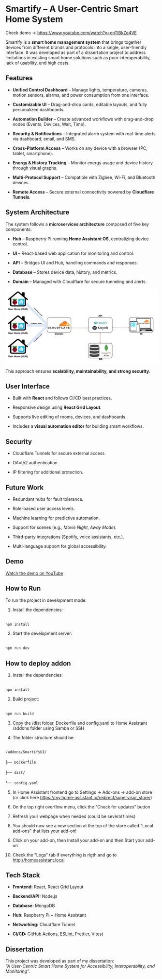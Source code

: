 
# Smartify – A User-Centric Smart Home System

Check demo -> https://www.youtube.com/watch?v=cpTlBkZe4VE

Smartify is a **smart home management system** that brings together devices from different brands and protocols into a single, user-friendly interface. It was developed as part of a dissertation project to address limitations in existing smart home solutions such as poor interoperability, lack of usability, and high costs.

##  Features

-   **Unified Control Dashboard** – Manage lights, temperature, cameras, motion sensors, alarms, and power consumption from one interface.
    
-   **Customizable UI** – Drag-and-drop cards, editable layouts, and fully personalized dashboards.
    
-   **Automation Builder** – Create advanced workflows with drag-and-drop nodes (Events, Devices, Wait, Time).
    
-   **Security & Notifications** – Integrated alarm system with real-time alerts via dashboard, email, and SMS.
    
-   **Cross-Platform Access** – Works on any device with a browser (PC, tablet, smartphone).
    
-   **Energy & History Tracking** – Monitor energy usage and device history through visual graphs.
    
-   **Multi-Protocol Support** – Compatible with Zigbee, Wi-Fi, and Bluetooth devices.
    
-   **Remote Access** – Secure external connectivity powered by **Cloudflare Tunnels**.
    

##  System Architecture

The system follows a **microservices architecture** composed of five key components:

-   **Hub** – Raspberry Pi running **Home Assistant OS**, centralizing device control.
    
-   **UI** – React-based web application for monitoring and control.
    
-   **API** – Bridges UI and Hub, handling commands and responses.
    
-   **Database** – Stores device data, history, and metrics.
    
-   **Domain** – Managed with Cloudflare for secure tunneling and alerts.
    

![Alt text](img/architecture.png)

This approach ensures **scalability, maintainability, and strong security**.

##  User Interface

-   Built with **React** and follows CI/CD best practices.
    
-   Responsive design using **React Grid Layout**.
    
-   Supports live editing of rooms, devices, and dashboards.
    
-   Includes a **visual automation editor** for building smart workflows.
    

##  Security

-   Cloudflare Tunnels for secure external access.
    
-   OAuth2 authentication.
    
-   IP filtering for additional protection.
    

##  Future Work

-   Redundant hubs for fault tolerance.
    
-   Role-based user access levels.
    
-   Machine learning for predictive automation.
    
-   Support for scenes (e.g., _Movie Night_, _Away Mode_).
    
-   Third-party integrations (Spotify, voice assistants, etc.).
    
-   Multi-language support for global accessibility.
    

##  Demo

 [Watch the demo on YouTube](https://www.youtube.com/watch?v=cpTlBkZe4VE)

## How to Run

  

To run the project in development mode:

  

1. Install the dependencies:

  

```bash

npm install

```

  

2. Start the development server:

```bash

npm run dev

```

  

## How to deploy addon

  

1. Install the dependencies:

  

```bash

npm install

```

  

2. Build project:

  

```bash

npm run build

```

  

3. Copy the /dist folder, Dockerfile and config.yaml to Home Assistant /addons folder using Samba or SSH

  

4. The folder structure should be:

  

```bash

/addons/SmartifyUI/

├── Dockerfile

├── dist/

└── config.yaml

```

  

5. In Home Assistant frontend go to Settings -> Add-ons -> add-on store (or click here https://my.home-assistant.io/redirect/supervisor_store/)

  

6. On the top right overflow menu, click the "Check for updates" button

  

7. Refresh your webpage when needed (could be several times)

  

8. You should now see a new section at the top of the store called "Local add-ons" that lists your add-on!

  

9. Click on your add-on, then Install your add-on and then Start your add-on

  

10. Check the "Logs" tab if everything is rigth and go to http://homeassistant.local

##  Tech Stack

-   **Frontend:** React, React Grid Layout
    
-   **Backend/API:** Node.js
    
-   **Database:** MongoDB
    
-   **Hub:** Raspberry Pi + Home Assistant
    
-   **Networking:** Cloudflare Tunnel
    
-   **CI/CD:** GitHub Actions, ESLint, Prettier, Vitest
    

##  Dissertation

This project was developed as part of my dissertation:  
_“A User-Centric Smart Home System for Accessibility, Interoperability, and Monitoring”_.
